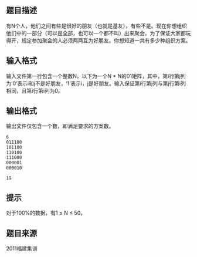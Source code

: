 


## 题目描述
有N个人，他们之间有些是很好的朋友（也就是基友），有些不是。现在你想组织他们中的一部分（可以是全部，也可以一个都不叫）出来聚会，为了保证大家都玩得开，规定参加聚会的人必须两两互为好朋友。你想知道一共有多少种组织方案。
## 输入格式
输入文件第一行包含一个整数N，以下为一个N * N的01矩阵，其中，第i行第j列为‘0’表示i和j不是好朋友，‘1’表示i，j是好朋友。输入保证第i行第j列与第j行第i列相同，且第i行第i列为0。
## 输出格式
输出文件仅包含一个数，即满足要求的方案数。

```input1
6
011100
101100
110100
111000
000001
000010

```

```output1
19
```

## 提示
对于100%的数据，有1 ≤ N ≤ 50。
## 题目来源
2011福建集训


